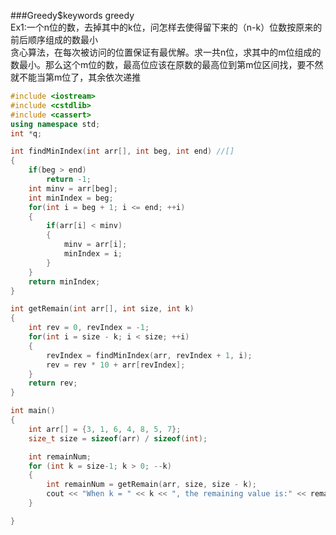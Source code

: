 ###Greedy$keywords greedy  
Ex1:一个n位的数，去掉其中的k位，问怎样去使得留下来的（n-k）位数按原来的前后顺序组成的数最小  
贪心算法，在每次被访问的位置保证有最优解。求一共n位，求其中的m位组成的数最小。那么这个m位的数，最高位应该在原数的最高位到第m位区间找，要不然就不能当第m位了，其余依次递推  
```cpp
#include <iostream>
#include <cstdlib>
#include <cassert>
using namespace std;
int *q;

int findMinIndex(int arr[], int beg, int end) //[]
{
    if(beg > end)
        return -1;
    int minv = arr[beg];
    int minIndex = beg;
    for(int i = beg + 1; i <= end; ++i)
    {
        if(arr[i] < minv)
        {
            minv = arr[i];
            minIndex = i;
        }
    }
    return minIndex;
}

int getRemain(int arr[], int size, int k)
{
    int rev = 0, revIndex = -1;
    for(int i = size - k; i < size; ++i)
    {
        revIndex = findMinIndex(arr, revIndex + 1, i);
        rev = rev * 10 + arr[revIndex];
    }
    return rev;
}

int main()
{
    int arr[] = {3, 1, 6, 4, 8, 5, 7};
    size_t size = sizeof(arr) / sizeof(int);

    int remainNum;
    for (int k = size-1; k > 0; --k)
    {
        int remainNum = getRemain(arr, size, size - k);
        cout << "When k = " << k << ", the remaining value is:" << remainNum << endl;
    }

}
```
